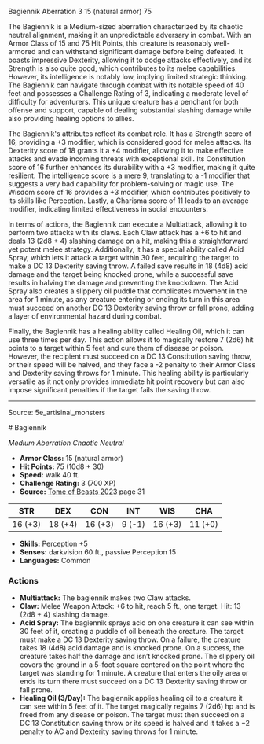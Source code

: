 <MonsterName/>Bagiennik</MonsterName>
<CreatureType/>Aberration</CreatureType>
<CR/>3</CR>
<AC/>15 (natural armor)</AC>
<HP/>75</HP>
<summary>The Bagiennik is a Medium-sized aberration characterized by its chaotic neutral alignment, making it an unpredictable adversary in combat. With an Armor Class of 15 and 75 Hit Points, this creature is reasonably well-armored and can withstand significant damage before being defeated. It boasts impressive Dexterity, allowing it to dodge attacks effectively, and its Strength is also quite good, which contributes to its melee capabilities. However, its intelligence is notably low, implying limited strategic thinking. The Bagiennik can navigate through combat with its notable speed of 40 feet and possesses a Challenge Rating of 3, indicating a moderate level of difficulty for adventurers. This unique creature has a penchant for both offense and support, capable of dealing substantial slashing damage while also providing healing options to allies.</summary>

<detail>

The Bagiennik's attributes reflect its combat role. It has a Strength score of 16, providing a +3 modifier, which is considered good for melee attacks. Its Dexterity score of 18 grants it a +4 modifier, allowing it to make effective attacks and evade incoming threats with exceptional skill. Its Constitution score of 16 further enhances its durability with a +3 modifier, making it quite resilient. The intelligence score is a mere 9, translating to a -1 modifier that suggests a very bad capability for problem-solving or magic use. The Wisdom score of 16 provides a +3 modifier, which contributes positively to its skills like Perception. Lastly, a Charisma score of 11 leads to an average modifier, indicating limited effectiveness in social encounters.

In terms of actions, the Bagiennik can execute a Multiattack, allowing it to perform two attacks with its claws. Each Claw attack has a +6 to hit and deals 13 (2d8 + 4) slashing damage on a hit, making this a straightforward yet potent melee strategy. Additionally, it has a special ability called Acid Spray, which lets it attack a target within 30 feet, requiring the target to make a DC 13 Dexterity saving throw. A failed save results in 18 (4d8) acid damage and the target being knocked prone, while a successful save results in halving the damage and preventing the knockdown. The Acid Spray also creates a slippery oil puddle that complicates movement in the area for 1 minute, as any creature entering or ending its turn in this area must succeed on another DC 13 Dexterity saving throw or fall prone, adding a layer of environmental hazard during combat.

Finally, the Bagiennik has a healing ability called Healing Oil, which it can use three times per day. This action allows it to magically restore 7 (2d6) hit points to a target within 5 feet and cure them of disease or poison. However, the recipient must succeed on a DC 13 Constitution saving throw, or their speed will be halved, and they face a -2 penalty to their Armor Class and Dexterity saving throws for 1 minute. This healing ability is particularly versatile as it not only provides immediate hit point recovery but can also impose significant penalties if the target fails the saving throw.</detail>



---

Source: 5e_artisinal_monsters

<statblock>
# Bagiennik

*Medium* *Aberration* *Chaotic Neutral*

- **Armor Class:** 15 (natural armor)
- **Hit Points:** 75 (10d8 + 30)
- **Speed:** walk 40 ft.
- **Challenge Rating:** 3 (700 XP)
- **Source:** [Tome of Beasts 2023](https://koboldpress.com/kpstore/product/tome-of-beasts-1-2023-edition/) page 31

| STR | DEX | CON | INT | WIS | CHA |
| --- | --- | --- | --- | --- | --- |
| 16 (+3) | 18 (+4) | 16 (+3) | 9 (-1) | 16 (+3) | 11 (+0) |

- **Skills:** Perception +5
- **Senses:** darkvision 60 ft., passive Perception 15
- **Languages:** Common

### Actions

- **Multiattack:** The bagiennik makes two Claw attacks.
- **Claw:** Melee Weapon Attack: +6 to hit, reach 5 ft., one target. Hit: 13 (2d8 + 4) slashing damage.
- **Acid Spray:** The bagiennik sprays acid on one creature it can see within 30 feet of it, creating a puddle of oil beneath the creature. The target must make a DC 13 Dexterity saving throw. On a failure, the creature takes 18 (4d8) acid damage and is knocked prone. On a success, the creature takes half the damage and isn’t knocked prone. The slippery oil covers the ground in a 5-foot square centered on the point where the target was standing for 1 minute. A creature that enters the oily area or ends its turn there must succeed on a DC 13 Dexterity saving throw or fall prone.
- **Healing Oil (3/Day):** The bagiennik applies healing oil to a creature it can see within 5 feet of it. The target magically regains 7 (2d6) hp and is freed from any disease or poison. The target must then succeed on a DC 13 Constitution saving throw or its speed is halved and it takes a −2 penalty to AC and Dexterity saving throws for 1 minute.
</statblock>


